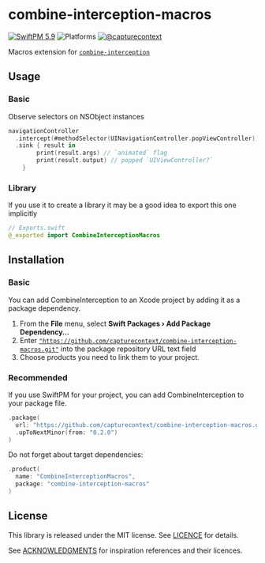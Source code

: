 # combine-interception-macros

[![SwiftPM 5.9](https://img.shields.io/badge/swiftpm-5.9-ED523F.svg?style=flat)](https://swift.org/download/) ![Platforms](https://img.shields.io/badge/Platforms-iOS_13_|_macOS_10.15_|_Catalyst_13_|_tvOS_14_|_watchOS_7-ED523F.svg?style=flat) [![@capturecontext](https://img.shields.io/badge/contact-@capturecontext-1DA1F2.svg?style=flat&logo=twitter)](https://twitter.com/capture_context) 

Macros extension for [`combine-interception`](https://github.com/capturecontext/combine-interception)

## Usage

### Basic

Observe selectors on NSObject instances

```swift
navigationController
  .intercept(#methodSelector(UINavigationController.popViewController))
  .sink { result in
		print(result.args) // `animated` flag
		print(result.output) // popped `UIViewController?`
	}
```

### Library

If you use it to create a library it may be a good idea to export this one implicitly

```swift
// Exports.swift
@_exported import CombineInterceptionMacros
```

## Installation

### Basic

You can add CombineInterception to an Xcode project by adding it as a package dependency.

1. From the **File** menu, select **Swift Packages › Add Package Dependency…**
2. Enter [`"https://github.com/capturecontext/combine-interception-macros.git"`](https://github.com/capturecontext/combine-interception-macros.git) into the package repository URL text field
3. Choose products you need to link them to your project.

### Recommended

If you use SwiftPM for your project, you can add CombineInterception to your package file.

```swift
.package(
  url: "https://github.com/capturecontext/combine-interception-macros.git", 
  .upToNextMinor(from: "0.2.0")
)
```

Do not forget about target dependencies:

```swift
.product(
  name: "CombineInterceptionMacros", 
  package: "combine-interception-macros"
)
```

## License

This library is released under the MIT license. See [LICENCE](LICENCE) for details.

See [ACKNOWLEDGMENTS](ACKNOWLEDGMENTS) for inspiration references and their licences.
